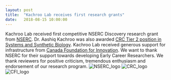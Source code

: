 ```yaml
---
layout: post
title:  "Kachroo Lab receives first research grants"
date:   2018-08-15 10:00:00
---
```

Kachroo Lab received first competitive NSERC Discovery research grant from [NSERC](http://www.nserc-crsng.gc.ca/NSERC-CRSNG/FundingDecisions-DecisionsFinancement/index_eng.asp). Dr. Aashiq Kachroo was also awarded [CRC Tier 2 position in Systems and Synthetic Biology](http://www.concordia.ca/news/stories/2018/11/16/5-2-million-for-canada-research-chairs-at-concordia.html). Kachroo Lab received generous support for infrastructure from [Canada Foundation for Innovation](https://www.innovation.ca). We want to thank NSERC for their support towards developing Early Career Researchers. We thank reviewers for positive criticism, tremendous enthusiasm and endorsement of our research program.
![NSERC_logo](https://user-images.githubusercontent.com/28112083/55807722-af1a6f80-5ab0-11e9-8951-6ef5da73c1bd.jpg)
![CRC_logo](https://user-images.githubusercontent.com/28112083/55807732-b477ba00-5ab0-11e9-80b6-2e8a886731a6.jpg)
![CFI_logo](https://user-images.githubusercontent.com/28112083/55807736-b6da1400-5ab0-11e9-93b7-9da274e5bcce.jpg)

